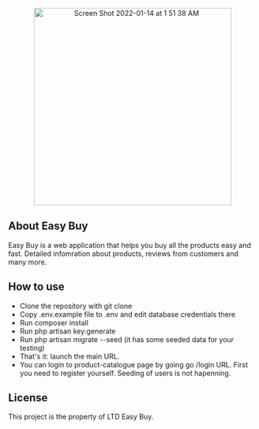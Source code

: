 <p align="center"><a href="#" target="_blank"><img alt="Screen Shot 2022-01-14 at 1 51 38 AM" src="https://user-images.githubusercontent.com/51405572/149432697-cb330106-2303-4dd6-94b7-b24f99d1918d.png"  width="400">
</a></p>




## About Easy Buy

Easy Buy is a web application that helps you buy all the products easy and fast. Detailed infomration about products, reviews from customers and many more.


## How to use

- Clone the repository with git clone
- Copy .env.example file to .env and edit database credentials there
- Run composer install
- Run php artisan key:generate
- Run php artisan migrate --seed (it has some seeded data for your testing)
- That's it: launch the main URL.
- You can login to product-catalogue page by going go /login URL. First you need to register yourself. Seeding of users is not hapenning.

## License

This project is the property of LTD Easy Buy.

